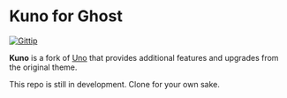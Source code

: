# Kuno for Ghost

[![Gittip](http://img.shields.io/gratipay/khay.svg?style=flat)](https://www.gittip.com/khay)

**Kuno** is a fork of [Uno](https://github.com/daleanthony/uno) that provides additional features and upgrades from the original theme.

This repo is still in development. Clone for your own sake.